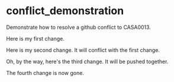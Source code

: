 # conflict_demonstration
Demonstrate how to resolve a github conflict to CASA0013. 

Here is my first change. 

Here is my second change. It will conflict with the first change. 

Oh, by the way, here's the third change. It will be pushed together. 

The fourth change is now gone. 